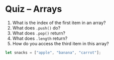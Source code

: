 # Quiz – Arrays

1. What is the index of the first item in an array?
2. What does `.push()` do?
3. What does `.pop()` return?
4. What does `.length` return?
5. How do you access the third item in this array?
```javascript
let snacks = ["apple", "banana", "carrot"];
```
